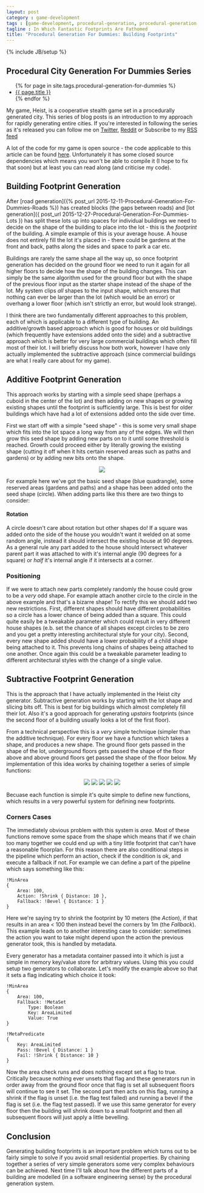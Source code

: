```yaml
---
layout: post
category : game-development
tags : [game-development, procedural-generation, procedural-generation-for-dummies]
tagline : In Which Fantastic Footprints Are Fathomed
title: "Procedural Generation For Dummies: Building Footprints"
---
```

{% include JB/setup %}

## Procedural City Generation For Dummies Series

<ul>
    {% for page in site.tags.procedural-generation-for-dummies %}
    <li><a href="{{ page.url }}">{{ page.title }}</a></li>
    {% endfor %}
</ul>

My game, Heist, is a cooperative stealth game set in a procedurally generated city. This series of blog posts is an introduction to my approach for rapidly generating entire cities. If you're interested in following the series as it's released you can follow me on [Twitter](https://twitter.com/), [Reddit](https://www.reddit.com/user/martindevans/) or Subscribe to my [RSS feed](http://martindevans.me/rss.xml)

A lot of the code for my game is open source - the code applicable to this article can be found [here](https://bitbucket.org/martindevans/base-citygeneration/src/8aa49400561f02ea812f61171c789b6981265412/Base-CityGeneration/Elements/Building/Design/?at=default). Unfortunately it has some closed source dependencies which means you won't be able to compile it (I hope to fix that soon) but at least you can read along (and criticise my code).

## Building Footprint Generation

After [road generation]({% post_url 2015-12-11-Procedural-Generation-For-Dummies-Roads %}) has created blocks (the gaps between roads) and [lot generation]({ post_url 2015-12-27-Procedural-Generation-For-Dummies-Lots }) has split these lots up into spaces for individual buildings we need to decide on the shape of the building to place into the lot - this is the *footprint* of the building. A simple example of this is your average house. A house does not entirely fill the lot it's placed in - there could be gardens at the front and back, paths along the sides and space to park a car etc.

Buildings are rarely the same shape all the way up, so once footprint generation has decided on the ground floor we need to run it again for all higher floors to decide how the shape of the building changes. This can simply be the same algorithm used for the ground floor but with the shape of the previous floor input as the starter shape instead of the shape of the lot. My system clips *all* shapes to the input shape, which ensures that nothing can ever be larger than the lot (which would be an error) or overhang a lower floor (which isn't strictly an error, but would look strange).

I think there are two fundamentally different approaches to this problem, each of which is applicable to a different type of building. An additive/growth based approach which is good for houses or old buildings (which frequently have extensions added onto the side) and a subtractive approach which is better for very large commercial buildings which often fill most of their lot. I will briefly discuss how both work, however I have only actually implemented the subtractive approach (since commercial buildings are what I really care about for my game).

## Additive Footprint Generation

This approach works by starting with a simple seed shape (perhaps a cuboid in the center of the lot) and then adding on new shapes or growing existing shapes until the footprint is sufficiently large. This is best for older buildings which have had a lot of extensions added onto the side over time.

First we start off with a simple "seed shape" - this is some very small shape which fits into the lot space a long way from any of the edges. We will then grow this seed shape by adding new parts on to it until some threshold is reached. Growth could proceed either by literally growing the existing shape (cutting it off when it hits certain reserved areas such as paths and gardens) or by adding new bits onto the shape.

<style>
 #image-container img {
 	max-height: 235px;
 	width: auto;
 }
</style>
 
<div id="image-container" align="center">
<img src="/assets/footprint_additive_add.png" width="54%">
</div>

For example here we've got the basic seed shape (blue quadrangle), some reserved areas (gardens and paths) and a shape has been added onto the seed shape (circle). When adding parts like this there are two things to consider:

#### Rotation

A circle doesn't care about rotation but other shapes do! If a square was added onto the side of the house you wouldn't want it welded on at some random angle, instead it should intersect the existing house at 90 degrees. As a general rule any part added to the house should intersect whatever parent part it was attached to with it's internal angle (90 degrees for a square) or *half* it's internal angle if it intersects at a corner.

### Positioning

If we were to attach new parts completely randomly the house could grow to be a *very* odd shape. For example attach another circle to the circle in the above example and that's a bizarre shape! To rectify this we should add two new restrictions. First, different shapes should have different probabilities so a circle has a lower chance of being added than a square. This could quite easily be a tweakable parameter which could result in very different house shapes (e.b. set the chance of all shapes except circles to be zero and you get a pretty interesting architectural style for your city). Second, every new shape added should have a lower probability of a child shape being attached to it. This prevents long chains of shapes being attached to one another. Once again this could be a tweakable parameter leading to different architectural styles with the change of a single value.

## Subtractive Footprint Generation

This is the approach that I have actually implemented in the Heist city generator. Subtractive generation works by starting with the lot shape and slicing bits off. This is best for big buildings which almost completely fill their lot. Also it's a good approach for generating *upstairs* footprints (since the second floor of a building usually looks a lot of the first floor).

From a technical perspective this is a *very* simple technique (simpler than the additive technique). For every floor we have a function which takes a shape, and produces a new shape. The ground floor gets passed in the shape of the lot, underground floors gets passed the shape of the floor above and above ground floors get passed the shape of the floor below. My implementation of this idea works by chaining together a series of simple functions:

<div id="image-container" align="center">
    <img src="/assets/Footprint Bevel.png" width="19%">
    <img src="/assets/Footprint Invert Corners.png" width="19%">
    <img src="/assets/Footprint Shrink.png" width="19%">
    <img src="/assets/Footprint Twist.png" width="19%">
    <img src="/assets/Footprint Twist Clip.png" width="19%">
</div>

Becuase each function is simple it's quite simple to define new functions, which results in a very powerful system for defining new footprints.

### Corners Cases

The immediately obvious problem with this system is *area*. Most of these functions remove some space from the shape which means that if we chain too many together we could end up with a tiny little footprint that can't have a reasonable floorplan. For this reason there are also conditional steps in the pipeline which perform an action, check if the condition is ok, and execute a fallback if not. For example we can define a part of the pipeline which says something like this:

```
!MinArea
{
    Area: 100,
    Action: !Shrink { Distance: 10 },
    Fallback: !Bevel { Distance: 1 }
}
```

Here we're saying try to shrink the footprint by 10 meters (the *Action*), if that results in an area < 100 then instead bevel the corners by 1m (the *Fallback*). This example leads on to another interesting case to consider: sometimes the action you want to take might depend upon the action the previous generator took, this is handled by metadata.

Every generator has a metadata container passed into it which is just a simple in memory key/value store for arbitrary values. Using this you could setup two generators to collaborate. Let's modify the example above so that it sets a flag indicating which choice it took:

```
!MinArea
{
    Area: 100,
    Fallback: !MetaSet
        Type: Boolean
        Key: AreaLimited
        Value: True
}

!MetaPredicate
{
    Key: AreaLimited
    Pass: !Bevel { Distance: 1 }
    Fail: !Shrink { Distance: 10 }
}
```

Now the area check runs and does nothing except set a flag to true. Critically because nothing ever unsets that flag and these generators run in order away from the ground floor once that flag is set all subsequent floors will continue to see it set. The second part then acts on this flag, running a shrink if the flag is unset (i.e. the flag test failed) and running a bevel if the flag is set (i.e. the flag test passed). If we use this same generator for every floor then the building will shrink down to a small footprint and then all subsequent floors will just apply a little bevelling.

## Conclusion

Generating building footprints is an important problem which turns out to be fairly simple to solve if you avoid small residential properties. By chaining together a series of very simple generators some very complex behaviours can be achieved. Next time I'll talk about how the different parts of a building are modelled (in a software engineering sense) by the procedural generation system.
